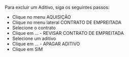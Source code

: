 Para excluir um Aditivo, siga os seguintes passos:

* Clique no menu AQUISIÇÃO
* Clique no menu lateral CONTRATO DE EMPREITADA
* Selecione o contrato
* Clique em ... - REVISAR CONTRATO DE EMPREITADA
* Selecione um aditivo
* Clique em ... - APAGAR ADITIVO
* Clique em SIM
